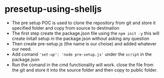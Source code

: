 # presetup-using-shelljs
- The pre setup POC is used to clone the repository from git and store it specified folder and copy from source to destination
- The first step create the package.json file using the ```npm init -y``` this will create initall setup in the package.json without asking any question
- Then create pre-setup.js (the name is our choise) and added whatever our need.
- Add comand ```'set-up': 'node pre-setup.js'``` under the ```script``` in the package.json
- Run the comand in the cmd functionality will work. close the file from the git and store it into the source folder and then copy to public folder.
